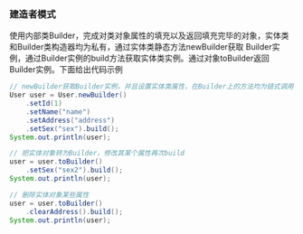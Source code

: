 ### 建造者模式
使用内部类Builder，完成对类对象属性的填充以及返回填充完毕的对象，实体类和Builder类构造器均为私有，通过实体类静态方法newBuilder获取
Builder实例，通过Builder实例的build方法获取实体类实例。通过对象toBuilder返回Builder实例。下面给出代码示例
```java
// newBuilder获取Builder实例，并且设置实体类属性，在Builder上的方法均为链式调用
User user = User.newBuilder()
    .setId(1)
    .setName("name")
    .setAddress("address")
    .setSex("sex").build();
System.out.println(user);

// 把实体对象转为Builder，修改其某个属性再次build
user = user.toBuilder()
    .setSex("sex2").build();
System.out.println(user);

// 删除实体对象某些属性
user = user.toBuilder()
    .clearAddress().build();
System.out.println(user);
```